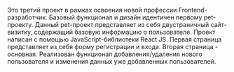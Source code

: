 Это третий проект в рамках освоения новой профессии Frontend-разработчик. Базовый функционал и дизайн идентичен первому pet-проекту.
Данный pet-проект представляет из себя двустраничный сайт-визитку, содержащий базовую информацию о пользователе. Проект написан с помощью JavaScript-библиотеки React JS.
Первая страница представляет из себя форму регистрации и входа. Вторая страница - основная.
Реализован функционал добавления/удаления нового пользователя и изменения данных уже добавленных пользователей.

